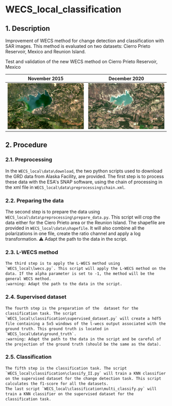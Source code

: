 # WECS_local_classification

## 1. Description
Improvement of WECS method for change detection and classification with SAR images. This method is evaluated on two datasets: Cierro Prieto Reservoir, Mexico and Reunion Island.



Test and validation of the new WECS method on Cierro Prieto Reservoir, Mexico

| November 2015                                                | December 2020                                                |
| ------------------------------------------------------------ | ------------------------------------------------------------ |
| ![12_15_2](README.assets/251115.png) | ![12_19_2](README.assets/081220.png) |

## 2. Procedure

### 2.1. Preprocessing
 In the  `WECS_local\data\download`, the two python scripts used to download the GRD data from Alaska Facility, are provided. The first step is to process these data with the ESA's SNAP software, using the chain of processing in the xml file in `WECS_local\data\preprocessing\chain.xml`. 
### 2.2. Preparing the data
 The second step is to prepare the data using `WECS_local\data\preprocessing\prepare_data.py`. This script will crop the data either for the Ciero Prieto area or the Reunion Island. The shapefile are provided in `WECS_local\data\shapefile`. It will also combine all the polarizations in one file, create the ratio channel and apply a log transformation. 
 :warning: Adapt the path to the data in the script.

### 2.3. L-WECS method
    The third step is to apply the L-WECS method using `WECS_local\lwecs.py`. This script will apply the L-WECS method on the data. If the alpha parameter is set to -1, the method will be the general WECS method.
    :warning: Adapt the path to the data in the script.

### 2.4. Supervised dataset
    The fourth step is the preparation of the  dataset for the classification task. The script `WECS_local\classification\supervised_dataset.py` will create a hdf5 file containing a 5x5 windows of the l-wecs output associated with the ground truth. This ground truth is located in `WECS_local\data\ground_truth`. 
    :warning: Adapt the path to the data in the script and be careful of the projection of the ground truth (should be the same as the data).

### 2.5. Classification
    The fifth step is the classification task. The script `WECS_local\classification\classify_II.py` will train a KNN classifier on the supervised dataset for the change detection task. This script calculates the f1-score for all the datasets.
    The last script `WECS_local\classification\multi_classify.py` will train a KNN classifier on the supervised dataset for the classification task. 
